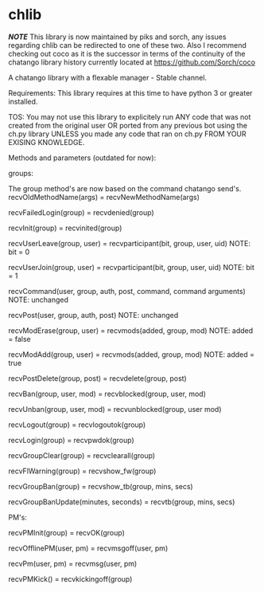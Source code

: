 chlib
=====

***NOTE*** This library is now maintained by piks and sorch, any issues regarding chlib can be redirected to one of these two. Also I recommend checking out coco as it is the successor in terms of the continuity of the chatango library history currently located at https://github.com/Sorch/coco

A chatango library with a flexable manager - Stable channel.

Requirements: This library requires at this time to have python 3 or greater installed.

TOS: You may not use this library to explicitely run ANY code that was not created from the original user OR ported from any previous bot using the ch.py library UNLESS you made any code that ran on ch.py FROM YOUR EXISING KNOWLEDGE.

Methods and parameters (outdated for now):

groups:

The group method's are now based on the command chatango send's. recvOldMethodName(args) = recvNewMethodName(args)

recvFailedLogin(group) = recvdenied(group)

recvInit(group) = recvinited(group)

recvUserLeave(group, user) = recvparticipant(bit, group, user, uid) NOTE: bit = 0

recvUserJoin(group, user) = recvparticipant(bit, group, user, uid) NOTE: bit = 1

recvCommand(user, group, auth, post, command, command arguments) NOTE: unchanged

recvPost(user, group, auth, post) NOTE: unchanged

recvModErase(group, user) = recvmods(added, group, mod) NOTE: added = false

recvModAdd(group, user) = recvmods(added, group, mod) NOTE: added = true

recvPostDelete(group, post) = recvdelete(group, post)

recvBan(group, user, mod) = recvblocked(group, user, mod)

recvUnban(group, user, mod) = recvunblocked(group, user mod)

recvLogout(group) = recvlogoutok(group)

recvLogin(group) = recvpwdok(group)

recvGroupClear(group) = recvclearall(group)

recvFlWarning(group) = recvshow_fw(group)

recvGroupBan(group) = recvshow_tb(group, mins, secs)

recvGroupBanUpdate(minutes, seconds) = recvtb(group, mins, secs)

PM's:

recvPMInit(group) = recvOK(group)

recvOfflinePM(user, pm) = recvmsgoff(user, pm)

recvPm(user, pm) = recvmsg(user, pm)

recvPMKick() = recvkickingoff(group)
